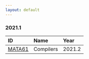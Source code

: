 ```yaml
---
layout: default
---
```


### 2021.1 

| ID     | Name                                            | Year   |
|:-------|:------------------------------------------------|:-------|
|[MATA61](https://github.com/mata61-ic-ufba/compiladores)|Compilers|2021.2|
